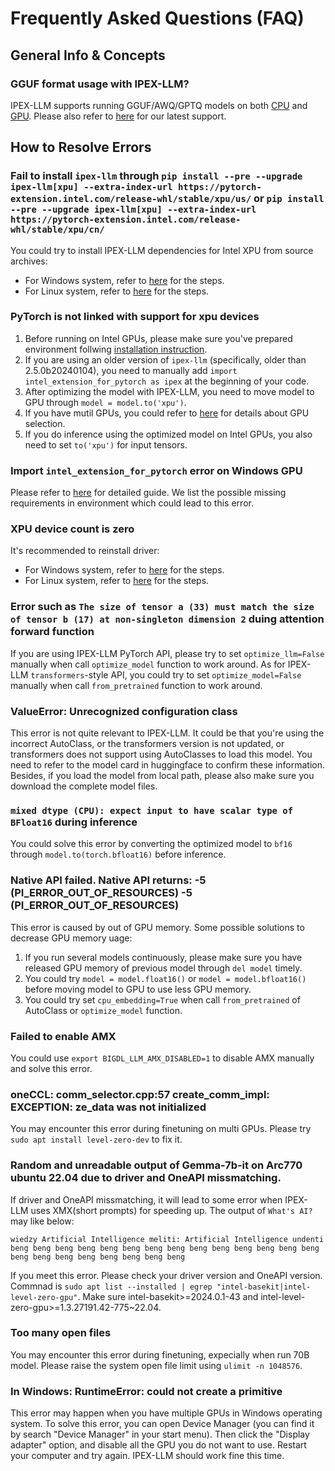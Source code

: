 # Frequently Asked Questions (FAQ)

## General Info & Concepts

### GGUF format usage with IPEX-LLM?

IPEX-LLM supports running GGUF/AWQ/GPTQ models on both [CPU](https://github.com/intel-analytics/ipex-llm/tree/main/python/llm/example/CPU/HF-Transformers-AutoModels/Advanced-Quantizations) and [GPU](https://github.com/intel-analytics/ipex-llm/tree/main/python/llm/example/GPU/HF-Transformers-AutoModels/Advanced-Quantizations).
Please also refer to [here](https://github.com/intel-analytics/ipex-llm?tab=readme-ov-file#latest-update-) for our latest support.

## How to Resolve Errors

### Fail to install `ipex-llm` through `pip install --pre --upgrade ipex-llm[xpu] --extra-index-url https://pytorch-extension.intel.com/release-whl/stable/xpu/us/` or `pip install --pre --upgrade ipex-llm[xpu] --extra-index-url https://pytorch-extension.intel.com/release-whl/stable/xpu/cn/`

You could try to install IPEX-LLM dependencies for Intel XPU from source archives:
- For Windows system, refer to [here](https://ipex-llm.readthedocs.io/en/latest/doc/LLM/Overview/install_gpu.html#install-ipex-llm-from-wheel) for the steps.
- For Linux system, refer to [here](https://ipex-llm.readthedocs.io/en/latest/doc/LLM/Overview/install_gpu.html#id3) for the steps.

### PyTorch is not linked with support for xpu devices

1. Before running on Intel GPUs, please make sure you've prepared environment follwing [installation instruction](https://ipex-llm.readthedocs.io/en/latest/doc/LLM/Overview/install_gpu.html).
2. If you are using an older version of `ipex-llm` (specifically, older than 2.5.0b20240104), you need to manually add `import intel_extension_for_pytorch as ipex` at the beginning of your code.
3. After optimizing the model with IPEX-LLM, you need to move model to GPU through `model = model.to('xpu')`.
4. If you have mutil GPUs, you could refer to [here](https://ipex-llm.readthedocs.io/en/latest/doc/LLM/Overview/KeyFeatures/multi_gpus_selection.html) for details about GPU selection.
5. If you do inference using the optimized model on Intel GPUs, you also need to set `to('xpu')` for input tensors.

### Import `intel_extension_for_pytorch` error on Windows GPU

Please refer to [here](https://ipex-llm.readthedocs.io/en/latest/doc/LLM/Overview/install_gpu.html#error-loading-intel-extension-for-pytorch) for detailed guide. We list the possible missing requirements in environment which could lead to this error.

### XPU device count is zero

It's recommended to reinstall driver:
- For Windows system, refer to [here](https://ipex-llm.readthedocs.io/en/latest/doc/LLM/Overview/install_gpu.html#prerequisites) for the steps.
- For Linux system, refer to [here](https://ipex-llm.readthedocs.io/en/latest/doc/LLM/Overview/install_gpu.html#id1) for the steps.

### Error such as `The size of tensor a (33) must match the size of tensor b (17) at non-singleton dimension 2` duing attention forward function

If you are using IPEX-LLM PyTorch API, please try to set `optimize_llm=False` manually when call `optimize_model` function to work around. As for IPEX-LLM `transformers`-style API, you could try to set `optimize_model=False` manually when call `from_pretrained` function to work around.

### ValueError: Unrecognized configuration class

This error is not quite relevant to IPEX-LLM. It could be that you're using the incorrect AutoClass, or the transformers version is not updated, or transformers does not support using AutoClasses to load this model. You need to refer to the model card in huggingface to confirm these information. Besides, if you load the model from local path, please also make sure you download the complete model files.

### `mixed dtype (CPU): expect input to have scalar type of BFloat16` during inference

You could solve this error by converting the optimized model to `bf16` through `model.to(torch.bfloat16)` before inference.

### Native API failed. Native API returns: -5 (PI_ERROR_OUT_OF_RESOURCES) -5 (PI_ERROR_OUT_OF_RESOURCES)

This error is caused by out of GPU memory. Some possible solutions to decrease GPU memory uage:
1. If you run several models continuously, please make sure you have released GPU memory of previous model through `del model` timely.
2. You could try `model = model.float16()` or `model = model.bfloat16()` before moving model to GPU to use less GPU memory.
3. You could try set `cpu_embedding=True` when call `from_pretrained` of AutoClass or `optimize_model` function.

### Failed to enable AMX

You could use `export BIGDL_LLM_AMX_DISABLED=1` to disable AMX manually and solve this error.

### oneCCL: comm_selector.cpp:57 create_comm_impl: EXCEPTION: ze_data was not initialized

You may encounter this error during finetuning on multi GPUs. Please try `sudo apt install level-zero-dev` to fix it.

### Random and unreadable output of Gemma-7b-it on Arc770 ubuntu 22.04 due to driver and OneAPI missmatching.

If driver and OneAPI missmatching, it will lead to some error when IPEX-LLM uses XMX(short prompts) for speeding up.
The output of `What's AI?` may like below:
```
wiedzy Artificial Intelligence meliti: Artificial Intelligence undenti beng beng beng beng beng beng beng beng beng beng beng beng beng beng beng beng beng beng beng beng beng beng
```
If you meet this error. Please check your driver version and OneAPI version. Commnad is `sudo apt list --installed | egrep "intel-basekit|intel-level-zero-gpu"`. 
Make sure intel-basekit>=2024.0.1-43 and intel-level-zero-gpu>=1.3.27191.42-775~22.04.

### Too many open files

You may encounter this error during finetuning, expecially when run 70B model. Please raise the system open file limit using `ulimit -n 1048576`.

### **In Windows:** RuntimeError: could not create a primitive

This error may happen when you have multiple GPUs in Windows operating system. To solve this error, you can open Device Manager (you can find it by search "Device Manager" in your start menu). Then click the "Display adapter" option, and disable all the GPU you do not want to use. Restart your computer and try again. IPEX-LLM should work fine this time.